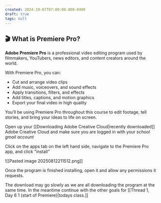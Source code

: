 ```yaml
---
created: 2024-10-07T07:00:00.000-0400
draft: true
tags: null
---
```


## 🎬 What is Premiere Pro?

**Adobe Premiere Pro** is a professional video editing program used by filmmakers, YouTubers, news editors, and content creators around the world.

With Premiere Pro, you can:
- Cut and arrange video clips
- Add music, voiceovers, and sound effects
- Apply transitions, filters, and effects
- Add titles, captions, and motion graphics
- Export your final video in high quality

You’ll be using Premiere Pro throughout this course to edit footage, tell stories, and bring your ideas to life on screen.

Open up your [[Downloading Adobe Creative Cloud|recently downloaded]] Adobe Creative Cloud and make sure you are logged in with your *school gmail account*

Click on the apps tab on the left hand side, navigate to the Premiere Pro app, and click "install"

![[Pasted image 20250812211512.png]]

Once the program is finished installing, open it and allow any permissions it requests. 

The download may go slowly as we are all downloading the program at the same time. In the meantime continue with the other goals for [[Thread 1, Day 6 1 (start of Premiere)|todays class.]]